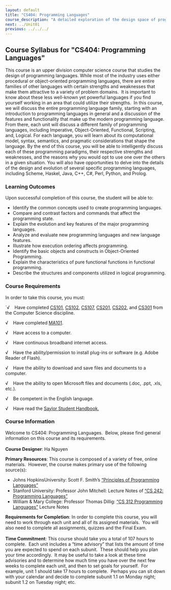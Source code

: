 ```yaml
---
layout: default
title: "CS404: Programming Languages"
course_description: "A detailed exploration of the design space of programming languages, including the functional, imperative, logic and object-oriented programming languages."
next: ../Unit01
previous: ../../../
---
```

Course Syllabus for "CS404: Programming Languages"
--------------------------------------------------

This course is an upper division computer science course that studies
the design of programming languages. While most of the industry uses
either procedural or object-oriented programming languages, there are
entire families of other languages with certain strengths and weaknesses
that make them attractive to a variety of problem domains.  It is
important to know about these less well-known yet powerful languages if
you find yourself working in an area that could utilize their
strengths.  In this course, we will discuss the entire programming
language family, starting with an introduction to programming languages
in general and a discussion of the features and functionality that make
up the modern programming language.  From there, each unit will discuss
a different family of programming languages, including Imperative,
Object-Oriented, Functional, Scripting, and, Logical. For each language,
you will learn about its computational model, syntax, semantics, and
pragmatic considerations that shape the language. By the end of this
course, you will be able to intelligently discuss each of these
programming paradigms, their respective strengths and weaknesses, and
the reasons why you would opt to use one over the others in a given
situation. You will also have opportunities to delve into the details of
the design and evolution of several specific programming languages,
including Scheme, Haskel, Java, C++, C\#, Perl, Python, and Prolog.

### Learning Outcomes

Upon successful completion of this course, the student will be able
to:  

-   Identify the common concepts used to create programming languages.
-   Compare and contrast factors and commands that affect the
    programming state.
-   Explain the evolution and key features of the major programming
    languages.
-   Analyze and evaluate new programming languages and new language
    features.
-   Illustrate how execution ordering affects programming.
-   Identify the basic objects and constructs in Object-Oriented
    Programming.
-   Explain the characteristics of pure functional functions in
    functional programming.
-   Describe the structures and components utilized in logical
    programming.

### Course Requirements

In order to take this course, you must:  
  
 ´√    Have completed [CS101](http://www.saylor.org/courses/cs101/),
[CS102](http://www.saylor.org/courses/cs102/),
[CS107](http://www.saylor.org/courses/cs107/),
[CS201](http://www.saylor.org/courses/cs201/),
[CS202](http://www.saylor.org/courses/cs202/), and
[CS301](http://www.saylor.org/courses/cs301/) from the Computer Science
discipline.  
  
 √    Have completed [MA101](http://www.saylor.org/courses/ma101-exc).  
  
 √    Have access to a computer.  
  
 √    Have continuous broadband internet access.  
  
 √    Have the ability/permission to install plug-ins or software (e.g.
Adobe Reader of Flash).  
  
 √    Have the ability to download and save files and documents to a
computer.  
  
 √    Have the ability to open Microsoft files and documents (.doc,
.ppt, .xls, etc.).  
  
 √    Be competent in the English language.  
  
 √    Have read the [Saylor Student
Handbook.](https://resources.saylor.org/wwwresources/archived/site/wp-content/uploads/2012/05/Saylor-StudentHandbook.pdf)

### Course Information

Welcome to CS404: Programming Languages.  Below, please find general
information on this course and its requirements.  
    
 **Course Designer**: Ha Nguyen  
  
 **Primary Resources**: This course is composed of a variety of free,
online materials.  However, the course makes primary use of the
following source(s):  

-   Johns HopkinsUniversity: Scott F. Smith’s [“Principles of
    Programming Languages”](http://pl.cs.jhu.edu/pl/book/dist/)
-   Stanford University: Professor John Mitchell: Lecture Notes of [“CS
    242: Programming
    Languages”](https://courseware.stanford.edu/pg/courses/lectures/214531)
-   William & Mary College: Professor Thomas Dillig: [“CS 312
    Programming Languages”](http://www.cs.wm.edu/~tdillig/cs312/)
    Lecture Notes

**Requirements for Completion**: In order to complete this course, you
will need to work through each unit and all of its assigned materials. 
You will also need to complete all assignments, quizzes and the Final
Exam.  
    
 **Time Commitment**: This course should take you a total of 107 hours
to complete.  Each unit includes a “time advisory” that lists the amount
of time you are expected to spend on each subunit.  These should help
you plan your time accordingly.  It may be useful to take a look at
these time advisories and to determine how much time you have over the
next few weeks to complete each unit, and then to set goals for
yourself.  For example, unit 1 should take 17 hours to complete. 
Perhaps you can sit down with your calendar and decide to complete
subunit 1.1 on Monday night; subunit 1.2 on Tuesday night; etc.  
    

